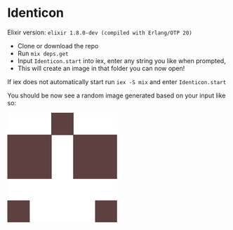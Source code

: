 # Identicon

Elixir version: `elixir 1.8.0-dev (compiled with Erlang/OTP 20)`

* Clone or download the repo
* Run `mix deps.get`
* Input `Identicon.start` into iex, enter any string you like when prompted, 
* This will create an image in that folder you can now open! 

If iex does not automatically start run `iex -S mix` and enter `Identicon.start`

You should be now see a random image generated based on your input like so:

![hello.png](hello.png)


